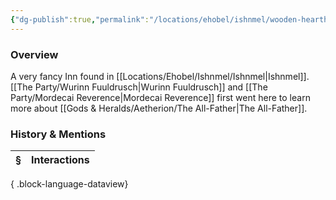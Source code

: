 ```yaml
---
{"dg-publish":true,"permalink":"/locations/ehobel/ishnmel/wooden-hearth-inn/","tags":["Discovered"],"updated":"2025-06-11T21:41:26.054+01:00"}
---
```


### Overview
A very fancy Inn found in [[Locations/Ehobel/Ishnmel/Ishnmel\|Ishnmel]]. [[The Party/Wurinn Fuuldrusch\|Wurinn Fuuldrusch]] and [[The Party/Mordecai Reverence\|Mordecai Reverence]] first went here to learn more about [[Gods & Heralds/Aetherion/The All-Father\|The All-Father]].

### History & Mentions
| § | Interactions |
| - | ------------ |

{ .block-language-dataview}